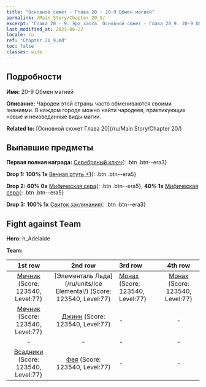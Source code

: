 ```yaml
---
title: "Основной сюжет - Глава 20 - 20-9 Обмен магией"
permalink: /Main Story/Chapter 20_9/
excerpt: "Глава 20 - 9. Эра хаоса  Основной сюжет - Глава 20_9. 20-9 Обмен магией"
last_modified_at: 2021-06-22
locale: ru
ref: "Chapter 20_9.md"
toc: false
classes: wide
---
```


## Подробности

 **Имя:** 20-9 Обмен магией

 **Описание:** Чародеи этой страны часто обмениваются своими знаниями. В каждом городе можно найти чародеев, практикующих новые и неизведанные виды магии.

 **Related to:** [Основной сюжет Глава 20](/ru/Main Story/Chapter 20/)

## Выпавшие предметы

 **Первая полная награда:** [Серебряный ключ](/ItemsRU/con_693/){: .btn .btn--era3}

 **Drop 1:** **100% 1x** [Вечная ртуть +1](/ItemsRU/mat_70/){: .btn .btn--era5}

 **Drop 2:** **60% 0x** [Мифическая сера](/ItemsRU/mat_64/){: .btn .btn--era5}, **40% 1x** [Мифическая сера](/ItemsRU/mat_64/){: .btn .btn--era5}

 **Drop 3:** **100% 1x** [Свиток заклинания](/ItemsRU/con_694/){: .btn .btn--era3}


## Fight against Team
 **Hero:** h_Adelaide

 **Team:**


  | 1st row | 2nd row | 3rd row | 4th row |
  |:----:|:----:|:----|:----:|
  | [Мечник](/ru/units/Swordsman/) (Score: 123540, Level:77)  | [Элементаль Льда](/ru/units/Ice Elemental/) (Score: 123540, Level:77)  | [Монах](/ru/units/Monk/) (Score: 123540, Level:77)  | [Монах](/ru/units/Monk/) (Score: 123540, Level:77)  |
  | [Мечник](/ru/units/Swordsman/) (Score: 123540, Level:77)  | [Джинн](/ru/units/Genie/) (Score: 123540, Level:77)  | - | - |
  | - | - | - | - |
  | [Всадники](/ru/units/Cavalier/) (Score: 123540, Level:77)  | [Фея](/ru/units/Sprite/) (Score: 123540, Level:77)  | - | - |


